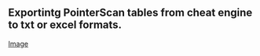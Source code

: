 ## Exportintg PointerScan tables from cheat engine to txt or excel formats.
[Image](https://dl.dropboxusercontent.com/u/66755699/ShareX/2017/01/notepad%2B%2B_2017-01-25_17-14-52.jpg)
